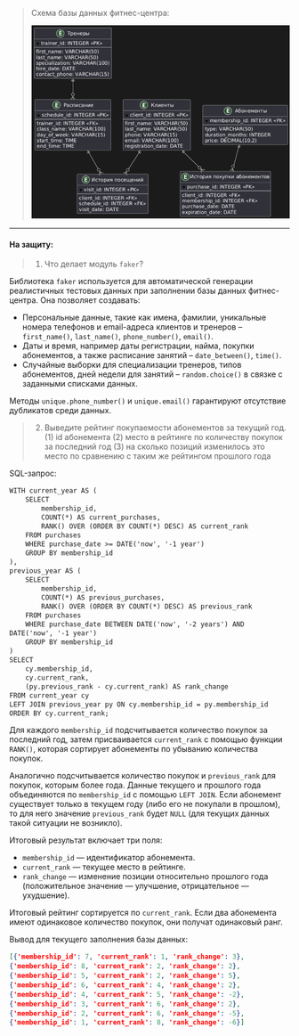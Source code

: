 > Схема базы данных фитнес-центра:
>
> ![image-20250330194508957](assets/image-20250330194508957.png)

----

#### На защиту:

> 1. Что делает модуль `faker`?

Библиотека `faker` используется для автоматической генерации реалистичных тестовых данных при заполнении базы данных фитнес-центра. Она позволяет создавать:

- Персональные данные, такие как имена, фамилии, уникальные номера телефонов и email-адреса клиентов и тренеров – `first_name()`, `last_name()`, `phone_number()`, `email()`.
- Даты и время, например даты регистрации, найма, покупки абонементов, а также расписание занятий – `date_between()`, `time()`.
- Случайные выборки для специализации тренеров, типов абонементов, дней недели для занятий – `random.choice()` в связке с заданными списками данных.

Методы `unique.phone_number()` и `unique.email()` гарантируют отсутствие дубликатов среди данных.

> 2. Выведите рейтинг покупаемости абонементов за текущий год.
>    (1) id абонемента
>    (2) место в рейтинге по количеству покупок за последний год
>    (3) на сколько позиций изменилось это место по сравнению с таким же рейтингом прошлого года

SQL-запрос:

```sqlite
WITH current_year AS (
    SELECT 
        membership_id,
        COUNT(*) AS current_purchases,
        RANK() OVER (ORDER BY COUNT(*) DESC) AS current_rank
    FROM purchases
    WHERE purchase_date >= DATE('now', '-1 year')
    GROUP BY membership_id
),
previous_year AS (
    SELECT 
        membership_id,
        COUNT(*) AS previous_purchases,
        RANK() OVER (ORDER BY COUNT(*) DESC) AS previous_rank
    FROM purchases
    WHERE purchase_date BETWEEN DATE('now', '-2 years') AND DATE('now', '-1 year')
    GROUP BY membership_id
)
SELECT 
    cy.membership_id,
    cy.current_rank,
    (py.previous_rank - cy.current_rank) AS rank_change
FROM current_year cy
LEFT JOIN previous_year py ON cy.membership_id = py.membership_id
ORDER BY cy.current_rank;
```

Для каждого `membership_id` подсчитывается количество покупок за последний год, затем присваивается `current_rank` с помощью функции `RANK()`, которая сортирует абонементы по убыванию количества покупок.

Аналогично подсчитывается количество покупок и `previous_rank` для покупок, которым более года. Данные текущего и прошлого года объединяются по `membership_id` с помощью `LEFT JOIN`. Если абонемент существует только в текущем году (либо его не покупали в прошлом), то для него значение `previous_rank` будет `NULL` (для текущих данных такой ситуации не возникло).

Итоговый результат включает три поля:

- `membership_id` — идентификатор абонемента.
- `current_rank` — текущее место в рейтинге.
- `rank_change` — изменение позиции относительно прошлого года (положительное значение — улучшение, отрицательное — ухудшение).

Итоговый рейтинг сортируется по `current_rank`. Если два абонемента имеют одинаковое количество покупок, они получат одинаковый ранг.

Вывод для текущего заполнения базы данных:

```json
[{'membership_id': 7, 'current_rank': 1, 'rank_change': 3},
{'membership_id': 8, 'current_rank': 2, 'rank_change': 2},
{'membership_id': 5, 'current_rank': 2, 'rank_change': 5},
{'membership_id': 6, 'current_rank': 4, 'rank_change': 2},
{'membership_id': 4, 'current_rank': 5, 'rank_change': -2},
{'membership_id': 3, 'current_rank': 6, 'rank_change': 2},
{'membership_id': 2, 'current_rank': 6, 'rank_change': -5},
{'membership_id': 1, 'current_rank': 8, 'rank_change': -6}]
```